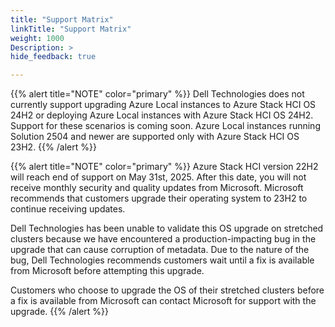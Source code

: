 ```yaml
---
title: "Support Matrix"
linkTitle: "Support Matrix"
weight: 1000
Description: >
hide_feedback: true

---
```


{{% alert title="NOTE" color="primary" %}}
Dell Technologies does not currently support upgrading Azure Local instances to Azure Stack HCI OS 24H2 or deploying Azure Local instances with Azure Stack HCI OS 24H2. Support for these scenarios is coming soon. Azure Local instances running Solution 2504 and newer are supported only with Azure Stack HCI OS 23H2.
{{% /alert %}}

{{% alert title="NOTE" color="primary" %}}
Azure Stack HCI version 22H2 will reach end of support on May 31st, 2025. After this date, you will not receive monthly security and quality updates from Microsoft. Microsoft recommends that customers upgrade their operating system to 23H2 to continue receiving updates.

Dell Technologies has been unable to validate this OS upgrade on stretched clusters because we have encountered a production-impacting bug in the upgrade that can cause corruption of metadata. Due to the nature of the bug, Dell Technologies recommends customers wait until a fix is available from Microsoft before attempting this upgrade.

Customers who choose to upgrade the OS of their stretched clusters before a fix is available from Microsoft can contact Microsoft for support with the upgrade.
{{% /alert %}}
